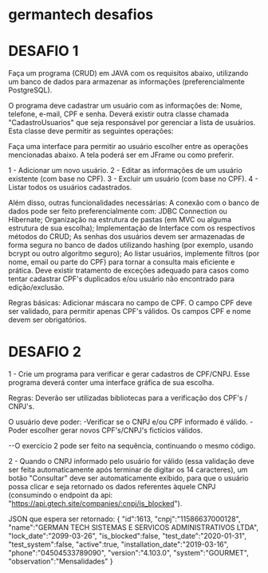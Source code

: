 ﻿# germantech desafios
# DESAFIO 1
Faça um programa (CRUD) em JAVA com os requisitos abaixo, utilizando um banco de dados para armazenar as informações (preferencialmente PostgreSQL).


O programa deve cadastrar um usuário com as informações de: Nome, telefone, e-mail, CPF e senha.
Deverá existir outra classe chamada "CadastroUsuarios" que seja responsável por gerenciar a lista de usuários. Esta classe deve permitir as seguintes operações:

Faça uma interface para permitir ao usuário escolher entre as operações mencionadas abaixo. A tela poderá ser em JFrame ou como preferir.

1 - Adicionar um novo usuário.
2 - Editar as informações de um usuário existente (com base no CPF).
3 - Excluir um usuário (com base no CPF).
4 - Listar todos os usuários cadastrados.

Além disso, outras funcionalidades necessárias:
A conexão com o banco de dados pode ser feito preferencialmente com: JDBC Connection ou Hibernate;
Organização na estrutura de pastas (em MVC ou alguma estrutura de sua escolha);
Implementação de Interface com os respectivos métodos do CRUD;
As senhas dos usuários devem ser armazenadas de forma segura no banco de dados utilizando hashing (por exemplo, usando bcrypt ou outro algoritmo seguro);
Ao listar usuários, implemente filtros (por nome, email ou parte do CPF) para tornar a consulta mais eficiente e prática.
Deve existir tratamento de exceções adequado para casos como tentar cadastrar CPF's duplicados e/ou usuário não encontrado para edição/exclusão.

Regras básicas:
Adicionar máscara no campo de CPF.
O campo CPF deve ser validado, para permitir apenas CPF's válidos.
Os campos CPF e nome devem ser obrigatórios.






# DESAFIO 2

1 - Crie um programa para verificar e gerar cadastros de CPF/CNPJ. Esse programa deverá conter uma interface gráfica de sua escolha.

Regras: Deverão ser utilizadas bibliotecas para a verificação dos CPF's / CNPJ's.


O usuário deve poder:
-Verificar se o CNPJ e/ou CPF informado é válido.
-Poder escolher gerar novos CPF's/CNPJ's fictícios válidos.


--O exercício 2 pode ser feito na sequência, continuando o mesmo código.

2 - Quando o CNPJ informado pelo usuário for válido (essa validação deve ser feita automaticamente após terminar de digitar os 14 caracteres), um botão "Consultar" deve ser automaticamente exibido, para que o usuário possa clicar e seja retornado os dados referentes àquele CNPJ (consumindo o endpoint da api: "https://api.gtech.site/companies/:cnpj/is_blocked").

JSON que espera ser retornado:
    {
        "id":1613,
        "cnpj":"11586637000128",
        "name":"GERMAN TECH SISTEMAS E SERVICOS ADMINISTRATIVOS LTDA",
        "lock_date":"2099-03-26",
        "is_blocked":false,
        "test_date":"2020-01-31",
        "test_system":false,
        "active":true,
        "installation_date":"2019-03-16",
        "phone":"04504533789090",
        "version":"4.103.0",
        "system":"GOURMET",
        "observation":"Mensalidades"
    }
